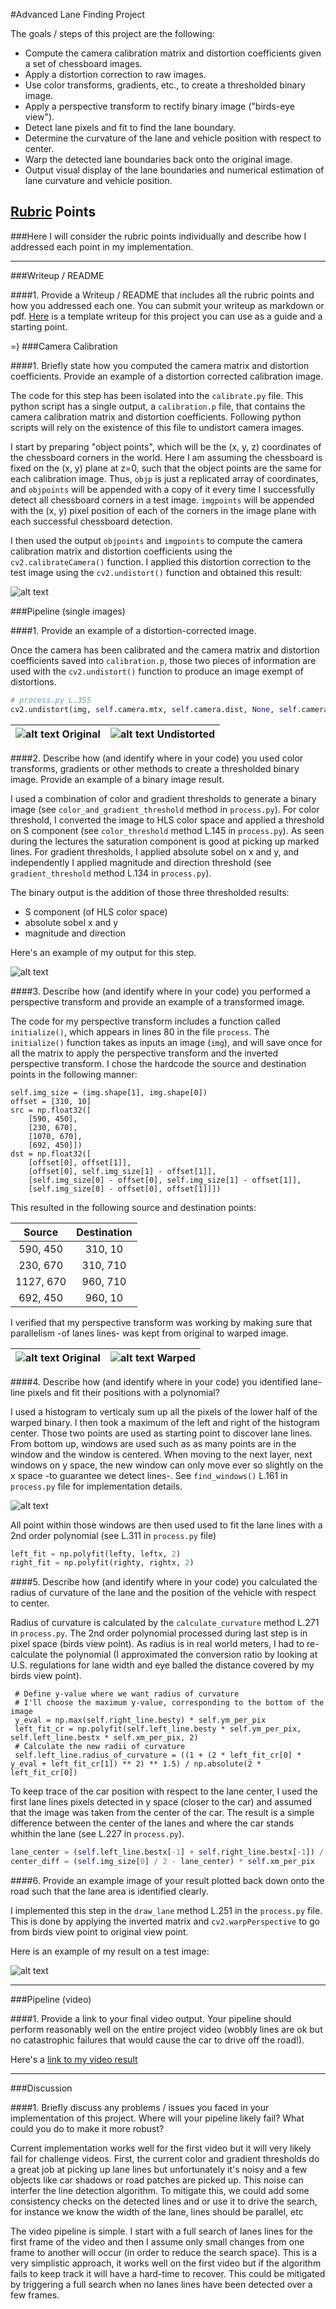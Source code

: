 #Advanced Lane Finding Project

The goals / steps of this project are the following:

* Compute the camera calibration matrix and distortion coefficients given a set of chessboard images.
* Apply a distortion correction to raw images.
* Use color transforms, gradients, etc., to create a thresholded binary image.
* Apply a perspective transform to rectify binary image ("birds-eye view").
* Detect lane pixels and fit to find the lane boundary.
* Determine the curvature of the lane and vehicle position with respect to center.
* Warp the detected lane boundaries back onto the original image.
* Output visual display of the lane boundaries and numerical estimation of lane curvature and vehicle position.

[//]: # (Image References)

[image1]: ./straight_lines1.jpg "Original"
[image2]: ./straight_lines1_undistorted.jpg "Undistorted"
[image3]: ./binary_combo_example.jpg "Binary Example"
[image4]: ./straight_lines1_warped.jpg "Warp Example"
[image5]: ./color_fit_lines.jpg "Fit Visual"
[image6]: ./result.jpg "Output"
[video1]: ./project_video.mp4 "Video"

## [Rubric](https://review.udacity.com/#!/rubrics/571/view) Points
###Here I will consider the rubric points individually and describe how I addressed each point in my implementation.  

---
###Writeup / README

####1. Provide a Writeup / README that includes all the rubric points and how you addressed each one.  You can submit your writeup as markdown or pdf.  [Here](https://github.com/udacity/CarND-Advanced-Lane-Lines/blob/master/writeup_template.md) is a template writeup for this project you can use as a guide and a starting point.  


=)
###Camera Calibration

####1. Briefly state how you computed the camera matrix and distortion coefficients. Provide an example of a distortion corrected calibration image.

The code for this step has been isolated into the `calibrate.py` file. This python script has a single output, a `calibration.p` file, that contains the camera calibration matrix and distortion coefficients. Following python scripts will rely on the existence of this file to undistort camera images.

I start by preparing "object points", which will be the (x, y, z) coordinates of the chessboard corners in the world. Here I am assuming the chessboard is fixed on the (x, y) plane at z=0, such that the object points are the same for each calibration image.  Thus, `objp` is just a replicated array of coordinates, and `objpoints` will be appended with a copy of it every time I successfully detect all chessboard corners in a test image.  `imgpoints` will be appended with the (x, y) pixel position of each of the corners in the image plane with each successful chessboard detection.  

I then used the output `objpoints` and `imgpoints` to compute the camera calibration matrix and distortion coefficients using the `cv2.calibrateCamera()` function.  I applied this distortion correction to the test image using the `cv2.undistort()` function and obtained this result: 

![alt text][image2]


###Pipeline (single images)

####1. Provide an example of a distortion-corrected image.

Once the camera has been calibrated and the camera matrix and distortion coefficients saved into `calibration.p`, those two pieces of information are used with the `cv2.undistort()` function to produce an image exempt of distortions.

```python
# process.py L.355
cv2.undistort(img, self.camera.mtx, self.camera.dist, None, self.camera.mtx)
```

| ![alt text][image1] Original | ![alt text][image2] Undistorted|
|-------|-----|

####2. Describe how (and identify where in your code) you used color transforms, gradients or other methods to create a thresholded binary image.  Provide an example of a binary image result.

I used a combination of color and gradient thresholds to generate a binary image (see `color_and_gradient_threshold` method in `process.py`).
For color threshold, I converted the image to HLS color space and applied a threshold on S component (see `color_threshold` method L.145 in `process.py`). As seen during the lectures the saturation component is good at picking up marked lines.
For gradient thresholds, I applied absolute sobel on x and y, and independently I applied magnitude and direction threshold (see `gradient_threshold` method L.134 in `process.py`). 

The binary output is the addition of those three thresholded results:

* S component (of HLS color space)
* absolute sobel x and y
* magnitude and direction

Here's an example of my output for this step. 

![alt text][image3]

####3. Describe how (and identify where in your code) you performed a perspective transform and provide an example of a transformed image.

The code for my perspective transform includes a function called `initialize()`, which appears in lines 80 in the file `process`.  The `initialize()` function takes as inputs an image (`img`), and will save once for all the matrix to apply the perspective transform and the inverted perspective transform.  I chose the hardcode the source and destination points in the following manner:

```
self.img_size = (img.shape[1], img.shape[0])
offset = [310, 10]
src = np.float32([
	[590, 450],
	[230, 670],
	[1070, 670],
	[692, 450]])
dst = np.float32([
	[offset[0], offset[1]],
	[offset[0], self.img_size[1] - offset[1]],
	[self.img_size[0] - offset[0], self.img_size[1] - offset[1]],
	[self.img_size[0] - offset[0], offset[1]]])
```
This resulted in the following source and destination points:

| Source        | Destination   | 
|:-------------:|:-------------:| 
| 590, 450      | 310, 10       | 
| 230, 670      | 310, 710      |
| 1127, 670     | 960, 710      |
| 692, 450      | 960, 10       |

I verified that my perspective transform was working by making sure that parallelism -of lanes lines- was kept from original to warped image.

| ![alt text][image1] Original | ![alt text][image4] Warped|
|-------|-----|

####4. Describe how (and identify where in your code) you identified lane-line pixels and fit their positions with a polynomial?

I used a histogram to verticaly sum up all the pixels of the lower half of the warped binary. I then took a maximum of the left and right of the histogram center. Those two points are used as starting point to discover lane lines. From bottom up, windows are used such as as many points are in the window and the window is centered. When moving to the next layer, next windows on y space, the new window can only move ever so slightly on the x space -to guarantee we detect lines-. See `find_windows()` L.161 in `process.py` file for implementation details.

![alt text][image5]

All point within those windows are then used used to fit the lane lines with a 2nd order polynomial (see L.311 in `process.py` file)

```python
left_fit = np.polyfit(lefty, leftx, 2)
right_fit = np.polyfit(righty, rightx, 2)
```

####5. Describe how (and identify where in your code) you calculated the radius of curvature of the lane and the position of the vehicle with respect to center.

Radius of curvature is calculated by the `calculate_curvature` method L.271 in `process.py`. The 2nd order polynomial processed during last step is in pixel space (birds view point). As radius is in real world meters, I had to re-calculate the polynomial (I approximated the conversion ratio by looking at U.S. regulations for lane width and eye balled the distance covered by my birds view point).

```
 # Define y-value where we want radius of curvature
 # I'll choose the maximum y-value, corresponding to the bottom of the image
 y_eval = np.max(self.right_line.besty) * self.ym_per_pix
 left_fit_cr = np.polyfit(self.left_line.besty * self.ym_per_pix, self.left_line.bestx * self.xm_per_pix, 2)
 # Calculate the new radii of curvature
 self.left_line.radius_of_curvature = ((1 + (2 * left_fit_cr[0] * y_eval + left_fit_cr[1]) ** 2) ** 1.5) / np.absolute(2 * left_fit_cr[0])
```

To keep trace of the car position with respect to the lane center, I used the first lane lines pixels detected in y space (closer to the car) and assumed that the image was taken from the center of the car. The result is a simple difference between the center of the lanes and where the car stands whithin the lane (see L.227 in `process.py`).


```python
lane_center = (self.left_line.bestx[-1] + self.right_line.bestx[-1]) / 2
center_diff = (self.img_size[0] / 2 - lane_center) * self.xm_per_pix
```


####6. Provide an example image of your result plotted back down onto the road such that the lane area is identified clearly.

I implemented this step in the `draw_lane` method L.251 in the `process.py` file. This is done by applying the inverted matrix and `cv2.warpPerspective` to go from birds view point to original view point.

Here is an example of my result on a test image:

![alt text][image6]

---

###Pipeline (video)

####1. Provide a link to your final video output.  Your pipeline should perform reasonably well on the entire project video (wobbly lines are ok but no catastrophic failures that would cause the car to drive off the road!).

Here's a [link to my video result](./project_video.mp4)

---

###Discussion

####1. Briefly discuss any problems / issues you faced in your implementation of this project.  Where will your pipeline likely fail?  What could you do to make it more robust?

Current implementation works well for the first video but it will very likely fail for challenge videos. First, the current color and gradient thresholds do a great job at picking up lane lines but unfortunately it's noisy and a few objects like car shadows or road patches are picked up. This noise can interfer the line detection algorithm. To mitigate this, we could add some consistency checks on the detected lines and or use it to drive the search, for instance we know the width of the lane, lines should be parallel, etc 

The video pipeline is simple. I start with a full search of lanes lines for the first frame of the video and then I assume only small changes from one frame to another will occur (in order to reduce the search space). This is a very simplistic approach, it works well on the first video but if the algorithm fails to keep track it will have a hard-time to recover. This could be mitigated by triggering a full search when no lanes lines have been detected over a few frames.